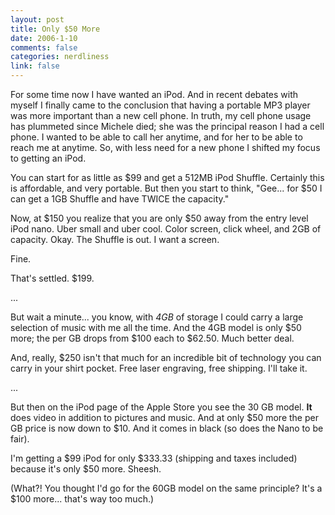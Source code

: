 ```yaml
--- 
layout: post
title: Only $50 More
date: 2006-1-10
comments: false
categories: nerdliness
link: false
---
```

For some time now I have wanted an iPod. And in recent debates with myself I finally came to the conclusion that having a portable MP3 player was more important than a new cell phone. In truth, my cell phone usage has plummeted since Michele died; she was the principal reason I had a cell phone. I wanted to be able to call her anytime, and for her to be able to reach me at anytime. So, with less need for a new phone I shifted my focus to getting an iPod.

You can start for as little as $99 and get a 512MB iPod Shuffle. Certainly this is affordable, and very portable. But then you start to think, "Gee... for $50 I can get a 1GB Shuffle and have TWICE the capacity."

Now, at $150 you realize that you are only $50 away from the entry level iPod nano. Uber small and uber cool. Color screen, click wheel, and 2GB of capacity. Okay. The Shuffle is out. I want a screen.

Fine.

That's settled. $199.

...

But wait a minute... you know, with <i>4GB</i> of storage I could carry a large selection of music with me all the time. And the 4GB model is only $50 more; the per GB drops from $100 each to $62.50. Much better deal.

And, really, $250 isn't that much for an incredible bit of technology you can carry in your shirt pocket. Free laser engraving, free shipping. I'll take it.

...

But then on the iPod page of the Apple Store you see the 30 GB model. <strong>It</strong> does video in addition to pictures and music. And at only $50 more the per GB price is now down to $10. And it comes in black (so does the Nano to be fair).

I'm getting a $99 iPod for only $333.33 (shipping and taxes included) because it's only $50 more. Sheesh.


(What?! You thought I'd go for the 60GB model on the same principle? It's a $100 more... that's way too much.)
